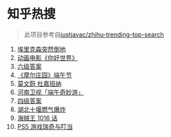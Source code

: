 # 知乎热搜

> 此项目参考自[justjavac/zhihu-trending-top-search](https://github.com/justjavac/zhihu-trending-top-search/blob/main/utils.ts)

<!-- BEGIN -->
  <!-- 最后更新时间:Sun Jun 13 2021 16:17:56 GMT+0000 (Coordinated Universal Time) -->
  1. [埃里克森突然倒地](https://www.zhihu.com/search?q=埃里克森)
1. [动画电影《你好世界》](https://www.zhihu.com/search?q=你好世界)
1. [六级答案](https://www.zhihu.com/search?q=六级答案)
1. [《摩尔庄园》端午节](https://www.zhihu.com/search?q=摩尔庄园)
1. [莫文蔚 杜嘉班纳](https://www.zhihu.com/search?q=莫文蔚)
1. [河南卫视「端午奇妙游」](https://www.zhihu.com/search?q=端午奇妙游)
1. [四级答案](https://www.zhihu.com/search?q=四级答案)
1. [湖北十堰燃气爆炸](https://www.zhihu.com/search?q=十堰燃气爆炸)
1. [海贼王 1016 话](https://www.zhihu.com/search?q=海贼王)
1. [PS5 游戏瑞奇与叮当](https://www.zhihu.com/search?q=瑞奇与叮当)
  <!-- END -->